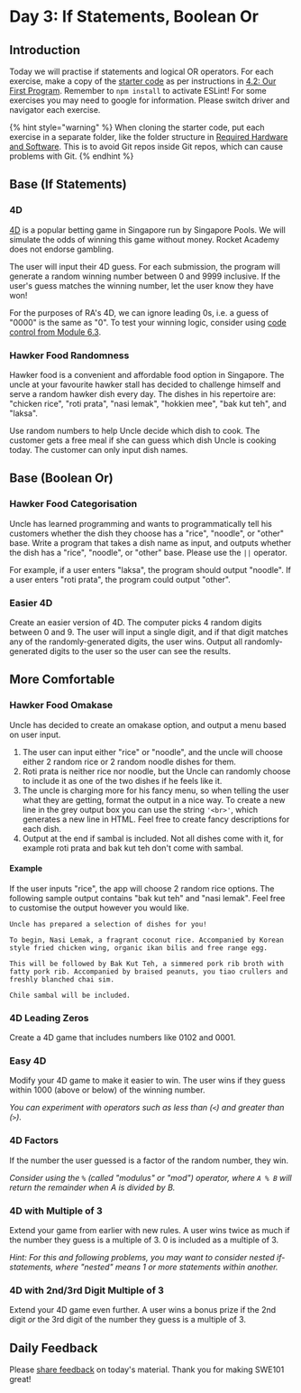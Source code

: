 # Day 3: If Statements, Boolean Or

## Introduction

Today we will practise if statements and logical OR operators. For each exercise, make a copy of the [starter code](https://github.com/rocketacademy/swe101-starter-code) as per instructions in [4.2: Our First Program](../4-getting-started-with-code/4.2-our-first-program.md#setup). Remember to `npm install` to activate ESLint! For some exercises you may need to google for information. Please switch driver and navigator each exercise.

{% hint style="warning" %}
When cloning the starter code, put each exercise in a separate folder, like the folder structure in [Required Hardware and Software](../course-logistics/required-hardware-and-software.md#folder-structure-for-swe101). This is to avoid Git repos inside Git repos, which can cause problems with Git.
{% endhint %}

## Base \(If Statements\)

### 4D

[4D](http://www.singaporepools.com.sg/en/rules/Pages/4d-game-rules-general.html) is a popular betting game in Singapore run by Singapore Pools. We will simulate the odds of winning this game without money. Rocket Academy does not endorse gambling.

The user will input their 4D guess. For each submission, the program will generate a random winning number between 0 and 9999 inclusive. If the user's guess matches the winning number, let the user know they have won!

For the purposes of RA's 4D, we can ignore leading 0s, i.e. a guess of "0000" is the same as "0". To test your winning logic, consider using [code control from Module 6.3](../6-conditional-logic/6.3-boolean-and-not.md#code-control).

### Hawker Food Randomness

Hawker food is a convenient and affordable food option in Singapore. The uncle at your favourite hawker stall has decided to challenge himself and serve a random hawker dish every day. The dishes in his repertoire are: "chicken rice", "roti prata", "nasi lemak", "hokkien mee", "bak kut teh", and "laksa".

Use random numbers to help Uncle decide which dish to cook. The customer gets a free meal if she can guess which dish Uncle is cooking today. The customer can only input dish names.

## Base \(Boolean Or\)

### Hawker Food Categorisation

Uncle has learned programming and wants to programmatically tell his customers whether the dish they choose has a "rice", "noodle", or "other" base. Write a program that takes a dish name as input, and outputs whether the dish has a "rice", "noodle", or "other" base. Please use the `||` operator.

For example, if a user enters "laksa", the program should output "noodle". If a user enters "roti prata", the program could output "other".

### Easier 4D

Create an easier version of 4D. The computer picks 4 random digits between 0 and 9. The user will input a single digit, and if that digit matches any of the randomly-generated digits, the user wins. Output all randomly-generated digits to the user so the user can see the results.

## More Comfortable

### Hawker Food Omakase

Uncle has decided to create an omakase option, and output a menu based on user input. 

1. The user can input either "rice" or "noodle", and the uncle will choose either 2 random rice or 2 random noodle dishes for them.
2. Roti prata is neither rice nor noodle, but the Uncle can randomly choose to include it as one of the two dishes if he feels like it.
3. The uncle is charging more for his fancy menu, so when telling the user what they are getting, format the output in a nice way. To create a new line in the grey output box you can use the string `'<br>'`, which generates a new line in HTML. Feel free to create fancy descriptions for each dish.
4. Output at the end if sambal is included. Not all dishes come with it, for example roti prata and bak kut teh don't come with sambal.

#### Example

If the user inputs "rice", the app will choose 2 random rice options. The following sample output contains "bak kut teh" and "nasi lemak". Feel free to customise the output however you would like.

```text
Uncle has prepared a selection of dishes for you!

To begin, Nasi Lemak, a fragrant coconut rice. Accompanied by Korean style fried chicken wing, organic ikan bilis and free range egg.

This will be followed by Bak Kut Teh, a simmered pork rib broth with fatty pork rib. Accompanied by braised peanuts, you tiao crullers and freshly blanched chai sim.

Chile sambal will be included.
```

### 4D Leading Zeros

Create a 4D game that includes numbers like 0102 and 0001.

### Easy 4D

Modify your 4D game to make it easier to win. The user wins if they guess within 1000 \(above or below\) of the winning number.

_You can experiment with operators such as less than \(`<`\) and greater than \(`>`\)._

### 4D Factors

If the number the user guessed is a factor of the random number, they win.

_Consider using the `%` \(called "modulus" or "mod"\) operator, where `A % B` will return the remainder when A is divided by B._

### 4D with Multiple of 3

Extend your game from earlier with new rules. A user wins twice as much if the number they guess is a multiple of 3. 0 is included as a multiple of 3.

_Hint: For this and following problems, you may want to consider nested if-statements, where "nested" means 1 or more statements within another._

### 4D with 2nd/3rd Digit Multiple of 3

Extend your 4D game even further. A user wins a bonus prize if the 2nd digit _or_ the 3rd digit of the number they guess is a multiple of 3.

## Daily Feedback

Please [share feedback](https://forms.gle/8P4TURiYNPDmyAmH9) on today's material. Thank you for making SWE101 great!


